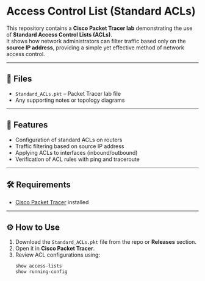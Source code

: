 # Access Control List (Standard ACLs)

This repository contains a **Cisco Packet Tracer lab** demonstrating the use of **Standard Access Control Lists (ACLs)**.  
It shows how network administrators can filter traffic based only on the **source IP address**, providing a simple yet effective method of network access control.

---

## 📂 Files
- `Standard_ACLs.pkt` – Packet Tracer lab file  
- Any supporting notes or topology diagrams  

---

## 🚀 Features
- Configuration of standard ACLs on routers  
- Traffic filtering based on source IP address  
- Applying ACLs to interfaces (inbound/outbound)  
- Verification of ACL rules with ping and traceroute  

---

## 🛠️ Requirements
- [Cisco Packet Tracer](https://www.netacad.com/courses/packet-tracer) installed  

---

## ⚙️ How to Use
1. Download the `Standard_ACLs.pkt` file from the repo or **Releases** section.  
2. Open it in **Cisco Packet Tracer**.  
3. Review ACL configurations using:  
   ```bash
   show access-lists
   show running-config
